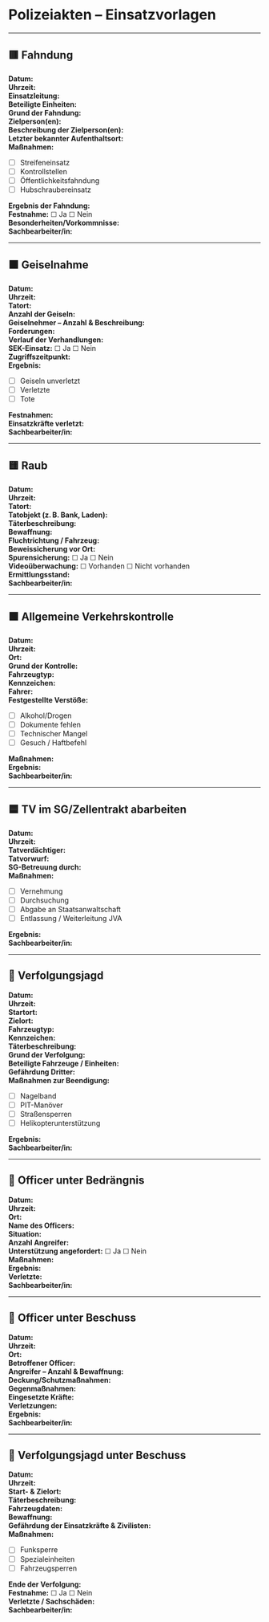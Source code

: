 # Polizeiakten – Einsatzvorlagen

---

## 🟥 Fahndung

**Datum:**  
**Uhrzeit:**  
**Einsatzleitung:**  
**Beteiligte Einheiten:**  
**Grund der Fahndung:**  
**Zielperson(en):**  
**Beschreibung der Zielperson(en):**  
**Letzter bekannter Aufenthaltsort:**  
**Maßnahmen:**  
- [ ] Streifeneinsatz
- [ ] Kontrollstellen
- [ ] Öffentlichkeitsfahndung
- [ ] Hubschraubereinsatz

**Ergebnis der Fahndung:**  
**Festnahme:** ☐ Ja ☐ Nein  
**Besonderheiten/Vorkommnisse:**  
**Sachbearbeiter/in:**  

---

## 🟧 Geiselnahme

**Datum:**  
**Uhrzeit:**  
**Tatort:**  
**Anzahl der Geiseln:**  
**Geiselnehmer – Anzahl & Beschreibung:**  
**Forderungen:**  
**Verlauf der Verhandlungen:**  
**SEK-Einsatz:** ☐ Ja ☐ Nein  
**Zugriffszeitpunkt:**  
**Ergebnis:**  
- ☐ Geiseln unverletzt
- ☐ Verletzte
- ☐ Tote

**Festnahmen:**  
**Einsatzkräfte verletzt:**  
**Sachbearbeiter/in:**  

---

## 🟨 Raub

**Datum:**  
**Uhrzeit:**  
**Tatort:**  
**Tatobjekt (z. B. Bank, Laden):**  
**Täterbeschreibung:**  
**Bewaffnung:**  
**Fluchtrichtung / Fahrzeug:**  
**Beweissicherung vor Ort:**  
**Spurensicherung:** ☐ Ja ☐ Nein  
**Videoüberwachung:** ☐ Vorhanden ☐ Nicht vorhanden  
**Ermittlungsstand:**  
**Sachbearbeiter/in:**  

---

## 🟩 Allgemeine Verkehrskontrolle

**Datum:**  
**Uhrzeit:**  
**Ort:**  
**Grund der Kontrolle:**  
**Fahrzeugtyp:**  
**Kennzeichen:**  
**Fahrer:**  
**Festgestellte Verstöße:**  
- [ ] Alkohol/Drogen
- [ ] Dokumente fehlen
- [ ] Technischer Mangel
- [ ] Gesuch / Haftbefehl

**Maßnahmen:**  
**Ergebnis:**  
**Sachbearbeiter/in:**  

---

## 🟦 TV im SG/Zellentrakt abarbeiten

**Datum:**  
**Uhrzeit:**  
**Tatverdächtiger:**  
**Tatvorwurf:**  
**SG-Betreuung durch:**  
**Maßnahmen:**  
- [ ] Vernehmung
- [ ] Durchsuchung
- [ ] Abgabe an Staatsanwaltschaft
- [ ] Entlassung / Weiterleitung JVA

**Ergebnis:**  
**Sachbearbeiter/in:**  

---

## 🔵 Verfolgungsjagd

**Datum:**  
**Uhrzeit:**  
**Startort:**  
**Zielort:**  
**Fahrzeugtyp:**  
**Kennzeichen:**  
**Täterbeschreibung:**  
**Grund der Verfolgung:**  
**Beteiligte Fahrzeuge / Einheiten:**  
**Gefährdung Dritter:**  
**Maßnahmen zur Beendigung:**  
- [ ] Nagelband
- [ ] PIT-Manöver
- [ ] Straßensperren
- [ ] Helikopterunterstützung

**Ergebnis:**  
**Sachbearbeiter/in:**  

---

## 🔴 Officer unter Bedrängnis

**Datum:**  
**Uhrzeit:**  
**Ort:**  
**Name des Officers:**  
**Situation:**  
**Anzahl Angreifer:**  
**Unterstützung angefordert:** ☐ Ja ☐ Nein  
**Maßnahmen:**  
**Ergebnis:**  
**Verletzte:**  
**Sachbearbeiter/in:**  

---

## 🔴 Officer unter Beschuss

**Datum:**  
**Uhrzeit:**  
**Ort:**  
**Betroffener Officer:**  
**Angreifer – Anzahl & Bewaffnung:**  
**Deckung/Schutzmaßnahmen:**  
**Gegenmaßnahmen:**  
**Eingesetzte Kräfte:**  
**Verletzungen:**  
**Ergebnis:**  
**Sachbearbeiter/in:**  

---

## 🔴 Verfolgungsjagd unter Beschuss

**Datum:**  
**Uhrzeit:**  
**Start- & Zielort:**  
**Täterbeschreibung:**  
**Fahrzeugdaten:**  
**Bewaffnung:**  
**Gefährdung der Einsatzkräfte & Zivilisten:**  
**Maßnahmen:**  
- [ ] Funksperre
- [ ] Spezialeinheiten
- [ ] Fahrzeugsperren

**Ende der Verfolgung:**  
**Festnahme:** ☐ Ja ☐ Nein  
**Verletzte / Sachschäden:**  
**Sachbearbeiter/in:**  
